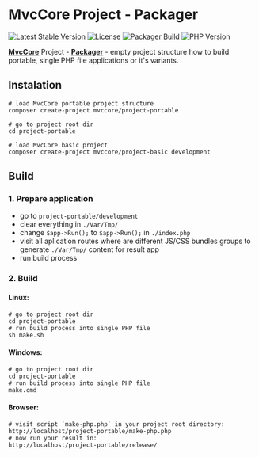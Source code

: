 # MvcCore Project - Packager

[![Latest Stable Version](https://img.shields.io/badge/Stable-v3.1.3-brightgreen.svg?style=plastic)](https://github.com/mvccore/project-portable/releases)
[![License](https://img.shields.io/badge/Licence-BSD-brightgreen.svg?style=plastic)](https://github.com/mvccore/project-portable/blob/master/LICENCE.md)
[![Packager Build](https://img.shields.io/badge/Packager%20Build-passing-brightgreen.svg?style=plastic)](https://github.com/mvccore/packager)
![PHP Version](https://img.shields.io/badge/PHP->=5.3-brightgreen.svg?style=plastic)

[**MvcCore**](https://github.com/mvccore/mvccore)  Project - [**Packager**](https://github.com/mvccore/packager) - empty project structure how to build portable, single PHP file applications or it's variants.

## Instalation
```shell
# load MvcCore portable project structure
composer create-project mvccore/project-portable

# go to project root dir
cd project-portable

# load MvcCore basic project
composer create-project mvccore/project-basic development
```

## Build

### 1. Prepare application
- go to `project-portable/development`
- clear everything in `./Var/Tmp/`
- change `$app->Run();` to `$app->Run();` in `./index.php`
- visit all aplication routes where are different JS/CSS bundles 
  groups to generate `./Var/Tmp/` content for result app
- run build process

### 2. Build

#### Linux:
```shell
# go to project root dir
cd project-portable
# run build process into single PHP file
sh make.sh
```

#### Windows:
```shell
# go to project root dir
cd project-portable
# run build process into single PHP file
make.cmd
```

#### Browser:
```shell
# visit script `make-php.php` in your project root directory:
http://localhost/project-portable/make-php.php
# now run your result in:
http://localhost/project-portable/release/
```
